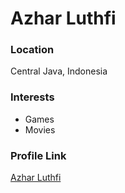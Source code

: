 # Azhar Luthfi

### Location
Central Java, Indonesia

### Interests
- Games
- Movies

### Profile Link
[Azhar Luthfi](https://github.com/azharluthfi14)
